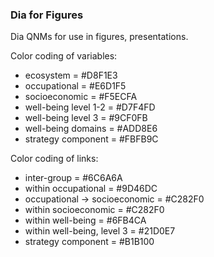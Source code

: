 ### Dia for Figures

Dia QNMs for use in figures, presentations. 

Color coding of variables: 

 - ecosystem = #D8F1E3
 - occupational = #E6D1F5
 - socioeconomic = #F5ECFA
 - well-being level 1-2 = #D7F4FD
 - well-being level 3 = #9CF0FB
 - well-being domains = #ADD8E6
 - strategy component = #FBFB9C
 
 Color coding of links:
 
 - inter-group = #6C6A6A
 - within occupational = #9D46DC
 - occupational -> socioeconomic = #C282F0
 - within socioeconomic = #C282F0
 - within well-being = #6FB4CA
 - within well-being, level 3 = #21D0E7
 - strategy component = #B1B100